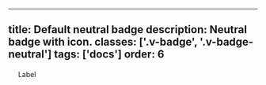 <!--
 *              Copyright (c) 2025 Visa, Inc.
 *
 * Licensed under the Apache License, Version 2.0 (the "License");
 * you may not use this file except in compliance with the License.
 * You may obtain a copy of the License at
 *
 *         http://www.apache.org/licenses/LICENSE-2.0
 *
 * Unless required by applicable law or agreed to in writing, software
 * distributed under the License is distributed on an "AS IS" BASIS,
 * WITHOUT WARRANTIES OR CONDITIONS OF ANY KIND, either express or implied.
 * See the License for the specific language governing permissions and
 * limitations under the License.
 *
 -->
---
title: Default neutral badge
description: Neutral badge with icon.
classes: ['.v-badge', '.v-badge-neutral']
tags: ['docs']
order: 6
---

<div class="v-badge v-badge-neutral">
  <svg class="v-icon v-icon-tiny" height="16" viewbox="0 0 16 16" width="16">
    <use href="#visa-information-tiny">
    </use>
  </svg>
  <span>
    Label
  </span>
</div>

